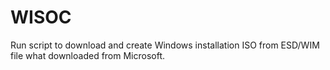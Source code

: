 # WISOC
Run script to download and create Windows installation ISO from ESD/WIM file what downloaded from Microsoft.
